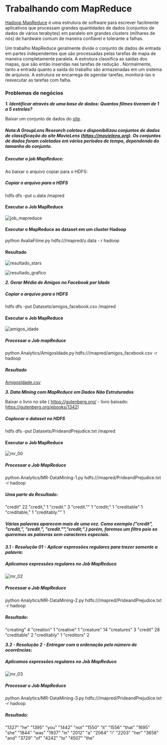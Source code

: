 # Trabalhando com MapReduce

[Hadoop MapReduce](https://hadoop.apache.org/docs/r1.2.1/mapred_tutorial.html#Overview) é uma estrutura de software para escrever facilmente aplicativos que processam grandes quantidades de dados (conjuntos de dados de vários terabytes) em paralelo em grandes clusters (milhares de nós) de hardware comum de maneira confiável e tolerante a falhas.

Um trabalho MapReduce geralmente divide o conjunto de dados de entrada em partes independentes que são processadas pelas tarefas de mapa de maneira completamente paralela. A estrutura classifica as saídas dos mapas, que são então inseridas nas tarefas de redução . Normalmente, tanto a entrada quanto a saída do trabalho são armazenadas em um sistema de arquivos. A estrutura se encarrega de agendar tarefas, monitorá-las e reexecutar as tarefas com falha.


### Problemas de negócios

***1. Identificar através de uma base de dados: Quantos filmes tiveram de 1 a 5 estrelas?***

Baixar um conjunto de dados do [site](https://grouplens.org/datasets/movielens/). 

##### Nota:A GroupLens Research coletou e disponibilizou conjuntos de dados de classificação do site MovieLens (https://movielens.org). Os conjuntos de dados foram coletados em vários períodos de tempo, dependendo do tamanho do conjunto.

##### Executar o job MapReduce:

Ao baixar o arquivo copiar para o HDFS:

##### Copiar o arquivo para o HDFS 
hdfs dfs -put u.data /mapred

#### Executar o Job MapReduce

![job_mapreduce](img/job_mapreduce.png)

#### Executar o MapReduce ao dataset em um cluster Hadoop

python AvaliaFilme.py hdfs:///mapred/u.data - r hadoop

#### Resultado 
![resultado_stars](img/result_stars.png)

![resultado_grafico](img/result_movie.png)

***2. Gerar Média de Amigos no Facebook por Idade***

##### Copiar o arquivo para o HDFS
hdfs dfs -put Datasets/amigos_facebook.csv /mapred

#### Executar o Job MapReduce
![amigos_idade](img/AmigosIdade.png)

##### Processar o Job mapReduce
python Analytics/AmigosIdade.py hdfs:///mapred/amigos_facebook.csv -r hadoop

##### Resultado 
[AmigosIdade.csv](https://github.com/vpaula07/engenharia_de_dados/blob/main/mapreduce/AmigosIdade.csv)

***3. Data Mining com MapReduce em Dados Não Estruturados***

Baixar o livro no site ( https://gutenberg.org/ -  livro baixado: https://gutenberg.org/ebooks/1342)

##### Coplocar o dataset no HDFS
hdfs dfs -put Datasets/PrideandPrejudice.txt /mapred

#### Executar o Job MapReduce
![mr_00](img/mr01.png)

##### Processar o Job MapReduce
python Analytics/MR-DataMining-1.py hdfs:///mapred/PrideandPrejudice.txt -r hadoop

##### Uma parte do Resultado:

"credit"	22
"credit,"	1
"credit."	3
"credit.\""	1
"credit;"	1
"creditable"	1
"creditable,"	1
"creditably.\""	1

##### Várias palavras aparecem mais de uma vez. Como exemplo ("credit", "credit,", "credit.", "credit.\"","credit;".) porém, faremos um filtro pois so queremos as palavras sem caracteres especiais.

***3.1 - Resolução 01 - Aplicar expressões regulares para trazer somente a palavra:***

##### Aplicamos expressões regulares no Job MapReduce
![mr_02](img/mr02.png)

##### Processar o Job MapReduce
python Analytics/MR-DataMining-2.py hdfs:///mapred/PrideandPrejudice.txt -r hadoop

##### Resultado:
"creating"	4
"creation"	1
"creative"	1
"creature"	14
"creatures"	3
"credit"	28
"creditable"	2
"creditably"	1
"creditors"	2

***3.2 - Resolução 2 - Entregar com a ordenação pelo número de ocorrências:***
##### Aplicamos expressões regulares no Job MapReduce
![mr_03](img/mr03.png)

##### Processar o Job MapReduce
python Analytics/MR-DataMining-3.py hdfs:///mapred/PrideandPrejudice.txt -r hadoop

##### Resultado:
"1327"	"he"
"1395"	"you"
"1442"	"not"
"1550"	"it"
"1556"	"that"
"1695"	"she"
"1844"	"was"
"1937"	"in"
"2012"	"a"
"2064"	"i"
"2203"	"her"
"3658"	"and"
"3729"	"of"
"4242"	"to"
"4507"	"the"

